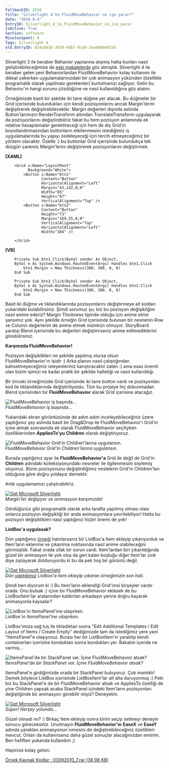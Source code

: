 ```yaml
---
FallbackID: 2534
Title: "Silverlight 4'te FluidMoveBehavior ne işe yarar?"
date: "2010-9-4"
EntryID: Silverlight_4_te_FluidMoveBehavior_ne_ise_yarar
IsActive: True
Section: software
MinutesSpent: 0
Tags: Silverlight 4
old.EntryID: 024c6816-2639-4db7-8cdd-1ea688e6925d
---
```

Silverlight 3 ile beraber Behavior yapılarına alışmış hatta bunları
nasıl geliştirebileceğimize de [eski
makalelerde](http://daron.yondem.com/tr/post/f46c0a0d-7572-4f65-ba14-4869b913933d)
göz atmıştık. Silverlight 4 ile beraber gelen yeni Behaviorlardan
FluidMoveBehavior kolay kullanımı ile dikkat çekerken
uygulamalarınızdaki bir çok animasyon yükünden (özellikle programatik
olarak yapılması gerekenler) kurtulmanızı sağlıyor. Gelin bu Behavior'ın
hangi sorunu çözdüğüne ve nasıl kullanıldığına göz atalım.

Örneğimizde basit bir şekilde iki tane düğme yer alacak. Bu düğmeler bir
Grid içerisinde bulundukları için kendi pozisyonlarını ancak
Margin'lerini değiştirerek değiştirebilecekler. Margin değerleri dışında
aslında Button'larımızın RenderTransform altından TranslateTransform
uygulayarak da pozisyonlarını değiştirebiliriz fakat bu hem pozisyon
anlamında ek relative hesaplamalar gerektireceği için hem de dış Grid'in
boyutlandırmasından buttonların etkilenmesini istediğimiz iş
uygulamalarında bu yapıyı zedeleyeceği için tercih etmeyeceğimiz bir
yöntem olacaktır. Özetle :) bu buttonlar Grid içerisinde bulundukça tek
düzgün çaremiz Margin'lerini değiştirerek pozisyonlarını değiştirmek.

**[XAML]**

``` {style="font-family: consolas"}
    <Grid x:Name="LayoutRoot"
          Background="White">
        <Button x:Name="btn1"
                Content="Button"
                HorizontalAlignment="Left"
                Margin="43,142,0,0"
                Width="85"
                Height="67"
                VerticalAlignment="Top" />
        <Button x:Name="btn2"
                Content="Button"
                Height="73"
                Margin="169,55,0,0"
                VerticalAlignment="Top"
                HorizontalAlignment="Left"
                Width="104" />
 
    </Grid>
```

**[VB]**

``` {style="font-family: consolas"}
    Private Sub btn1_Click(ByVal sender As Object, 
    ByVal e As System.Windows.RoutedEventArgs) Handles btn1.Click
        btn1.Margin = New Thickness(300, 300, 0, 0)
    End Sub
 
    Private Sub btn2_Click(ByVal sender As Object, 
    ByVal e As System.Windows.RoutedEventArgs) Handles btn2.Click
        btn2.Margin = New Thickness(300, 300, 0, 0)
    End Sub
```

Basit iki düğme ve tıklandıklarında pozisyonlarını değiştirmeye ait
kodları yukarıdaki bulabilirsiniz. Şimdi sorumuz şu; biz bu pozisyon
değişikliğim nasıl anime ederiz? Margin Thickness tipinde olduğu için
anime etme şansımız yok. Aynı şekilde örneğin Grid içerisinde bulunan
bir nesnenin Row ve Column değerlerini de anime etmek mümkün olmuyor.
StoryBoard yaratıp Blend içerisinde bu değerleri değiştirirseniz anime
edilmediklerini görebilirsiniz.

**Karşınızda FluidMoveBehavior!**

Pozisyon değişiklikleri ne şekilde yapılmış olursa olsun
FluidMoveBehavior'ın işidir :) Arka planını nasıl çalıştığından
bahsetmeyeceğimiz isteyenleriniz karıştıracaktır zaten :) ama esas
önemli olan bizim işimizi ne kadar pratik bir şekilde halletiği ve nasıl
kullanıldığı.

Bir önceki örneğimizde Grid içerisinde iki tane button vardı ve
pozisyonları kod ile tıklandıklarında değiştiriliyordu. Tüm bu projeye
hiç dokunmadan Blend içerisinden bir **FluidMoveBehavior** alarak Grid
içerisine atacağız.

![FluidMoveBehavior iş
başında...](media/Silverlight_4_te_FluidMoveBehavior_ne_ise_yarar/03092010_1.png)\
*FluidMoveBehavior iş başında...*

Yukarıdaki ekran görüntüsünde de adım adım inceleyebileceğiniz üzere
yaptığımız şey aslında basit bir Drag&Drop ile FluidMoveBehavior'ı
Grid'in içine atmak sonrasında ek olarak FluidMoveBehavior seçiliyken
özelliklerinden **AppliesTo'yu** **Children** olarak değiştiriyoruz.

![FluidMoveBehavior Grid'in Children'larına
uygulansın.](media/Silverlight_4_te_FluidMoveBehavior_ne_ise_yarar/03092010_2.png)\
*FluidMoveBehavior Grid'in Children'larına uygulansın.*

Burada yaptığımız ayar ile **FluidMoveBehavior'a** Grid ile değil de
Grid'in **Children** adındaki kolleksiyonundaki nesneler ile
ilgilenmesini söylemiş oluyoruz. Bizim pozisyonunu değiştirdiğimiz
neslelerin Grid'in Children'ları olduğuna göre doğru yoldayız demektir.

Artık uygulamamızı çalıştırabiliriz.

[![Get Microsoft
Silverlight](http://go.microsoft.com/fwlink/?LinkId=161376)](http://go.microsoft.com/fwlink/?LinkID=149156&v=4.0.50401.0)\
*Margin'ler değişiyor ve animasyon karşımızda!*

Gördüğünüz gibi programatik olarak arka tarafta yapılmış olması olası
onlarca pozisyon değişikliği bir anda animasyonlara çevrilebiliyor!
Hatta bu pozisyon değişiklikleri nasıl yaptığınız hiçbir önemi de yok!

**ListBox'a uygulasak?**

Dün yaptığımız
[örneği](http://daron.yondem.com/tr/post/9954fdcd-b67a-42a7-b82b-9ab7b86b7e1b)
hatırlarsanız bir ListBox'a Item ekleyip çıkarıyorduk ve Item'ların
eklenme ve çıkarılma noktasında nasıl anime olabileceğini görmüştük.
Fakat orada ufak bir sorun vardı. Item'lardan biri çıkarıldığında güzel
bir animasyon ile yok olsa da geri kalan boşluğu diğer Item'lar zınk
diye zıplayarak dolduruyordu ki bu da pek hoş bir görüntü değil.

[![Get Microsoft
Silverlight](http://go.microsoft.com/fwlink/?LinkId=161376)](http://go.microsoft.com/fwlink/?LinkID=149156&v=4.0.50401.0)\
*Dün
[yaptığımız](http://daron.yondem.com/tr/post/9954fdcd-b67a-42a7-b82b-9ab7b86b7e1b)
Listbox'a item ekleyip çıkaran örneğimizin son hali.*

Şimdi ben diyorum ki :) Bu Item'ların eklendiği Grid'imsi birşeyler
vardır orada. Onu bulsak :) içine bir FluidMoveBehavior eklesek de bu
ListBoxItem'lar aralarından kaldırılan arkadaşın yerine doğru kayarak
animasyonla kaysalar?

![ListBox'ın ItemsPanel'ine
ulaşırken.](media/Silverlight_4_te_FluidMoveBehavior_ne_ise_yarar/03092010_4.png)\
*ListBox'ın ItemsPanel'ine ulaşırken.*

ListBox'ımıza sağ tuş ile tıkladıktan sonra "Edit Additional Templates /
Edit Layout of Items / Create Empty" dediğimizde tam da istediğimiz yere
yani "ItemsPanel"e ulaşıyoruz. Burası her bir ListBoxItem'ın yaratılıp
kendi containerları içerisine konduktan sonra kondukları yer. Bakalım
içeride ne varmış...

![ItemsPanel'de bir StackPanel var. İçine FluidMoveBehavior
atsak?](media/Silverlight_4_te_FluidMoveBehavior_ne_ise_yarar/03092010_5.png)\
*ItemsPanel'de bir StackPanel var. İçine FluidMoveBehavior atsak?*

ItemsPanel'e girdiğimizde orada bir StackPanel buluyoruz. Çok mantıklı!
Demek böylece ListBox içerisinde ListBoxItem'lar alt alta duruyormuş :)
Peki biz bu StackPanel'e de bir FluidMoveBehavior atsak ve AppliesTo
özelliği de yine Children yapsak acaba StackPanel içindeki Item'ların
pozisyonları değiştiğinde bir animasyon görebilir miyiz? Deneyelim.

[![Get Microsoft
Silverlight](http://go.microsoft.com/fwlink/?LinkId=161376)](http://go.microsoft.com/fwlink/?LinkID=149156&v=4.0.50401.0)\
*Süper! Herşey yolunda...*

Güzel olmadı mı? :) Birkaç Item ekleyip sonra birini seçip seilmeyi
deneyin sonucu göreceksiniz. Unutmayın **FluidMoveBehavior'ın**
**EaseX** ve **EaseY** adında yaratılan animasyonun ivmesini de
değiştirebileceğiniz özellikleri mevcut. Onları da kullanırsanız daha
güzel sonuçlar alacağınızdan eminim. Ben hafiften yukarıda kullandım ;)

Hepinize kolay gelsin.

[Örnek Kaynak Kodlar : 03092010\_7.rar (38,98
KB)](media/Silverlight_4_te_FluidMoveBehavior_ne_ise_yarar/03092010_7.rar)


